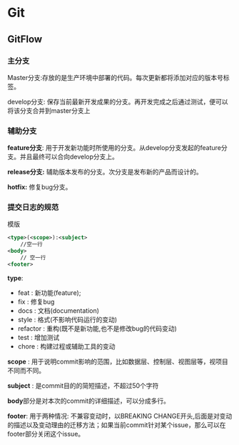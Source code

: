 ​                 





# Git

## GitFlow

### 主分支

Master分支:存放的是生产环境中部署的代码。每次更新都将添加对应的版本号标签。

develop分支: 保存当前最新开发成果的分支。再开发完成之后通过测试，便可以将该分支合并到master分支上

### 辅助分支

**feature分支**: 用于开发新功能时所使用的分支。从develop分支发起的feature分支。并且最终可以合向develop分支上。

**release分支:** 辅助版本发布的分支。次分支是发布新的产品而设计的。

**hotfix:** 修复bug分支。



### 提交日志的规范

模版

```xml
<type>(<scope>):<subject>
    //空一行
<body>
    // 空一行
<footer>
```

**type**:

- feat : 新功能(feature);
- fix : 修复bug
- docs : 文档(documentation)
- style : 格式(不影响代码运行的变动)
- refactor : 重构(既不是新功能,也不是修改bug的代码变动)
- test : 增加测试
- chore : 构建过程或辅助工具的变动

**scope** : 用于说明commit影响的范围，比如数据层、控制层、视图层等，视项目不同而不同。

**subject** : 是commit目的的简短描述，不超过50个字符

**body**部分是对本次的commit的详细描述，可以分成多行。

**footer**: 用于两种情况: 不兼容变动时，以BREAKING CHANGE开头,后面是对变动的描述以及变动理由的迁移方法；如果当前commit针对某个issue，那么可以在footer部分关闭这个issue。



